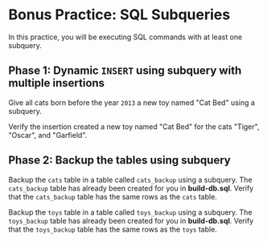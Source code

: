 # Bonus Practice: SQL Subqueries

In this practice, you will be executing SQL commands with at least one subquery.

## Phase 1: Dynamic `INSERT` using subquery with multiple insertions

Give all cats born before the year `2013` a new toy named "Cat Bed" using a
subquery.

Verify the insertion created a new toy named "Cat Bed" for the cats "Tiger",
"Oscar", and "Garfield".

## Phase 2: Backup the tables using subquery

Backup the `cats` table in a table called `cats_backup` using a subquery.
The `cats_backup` table has already been created for you in __build-db.sql__.
Verify that the `cats_backup` table has the same rows as the `cats` table.

Backup the `toys` table in a table called `toys_backup` using a subquery.
The `toys_backup` table has already been created for you in __build-db.sql__.
Verify that the `toys_backup` table has the same rows as the `toys` table.